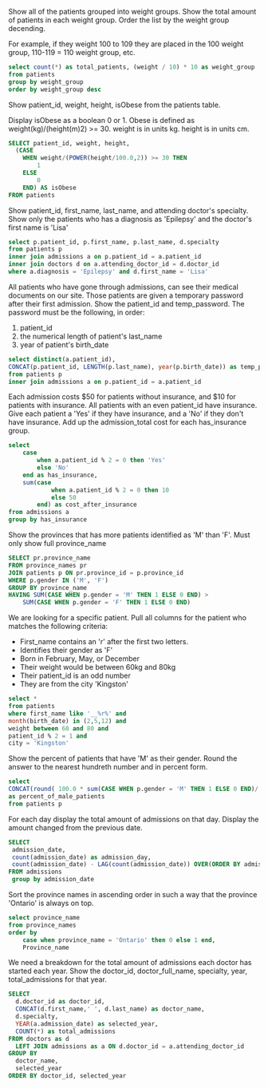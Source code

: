 Show all of the patients grouped into weight groups.
Show the total amount of patients in each weight group.
Order the list by the weight group decending.

For example, if they weight 100 to 109 they are placed in the 100 weight group, 110-119 = 110 weight group, etc.
```sql
select count(*) as total_patients, (weight / 10) * 10 as weight_group
from patients
group by weight_group
order by weight_group desc
```

Show patient_id, weight, height, isObese from the patients table.

Display isObese as a boolean 0 or 1.
Obese is defined as weight(kg)/(height(m)2) >= 30.
weight is in units kg.
height is in units cm.

```sql
SELECT patient_id, weight, height,
  (CASE
  	WHEN weight/(POWER(height/100.0,2)) >= 30 THEN
      	1
  	ELSE
      	0
  	END) AS isObese
FROM patients
```

Show patient_id, first_name, last_name, and attending doctor's specialty.
Show only the patients who has a diagnosis as 'Epilepsy' and the doctor's first name is 'Lisa'

```sql
select p.patient_id, p.first_name, p.last_name, d.specialty
from patients p
inner join admissions a on p.patient_id = a.patient_id
inner join doctors d on a.attending_doctor_id = d.doctor_id
where a.diagnosis = 'Epilepsy' and d.first_name = 'Lisa'
```
All patients who have gone through admissions, can see their medical documents on our site. Those patients are given a temporary password after their first admission. Show the patient_id and temp_password.
The password must be the following, in order:
1. patient_id
2. the numerical length of patient's last_name
3. year of patient's birth_date

```sql
select distinct(a.patient_id),
CONCAT(p.patient_id, LENGTH(p.last_name), year(p.birth_date)) as temp_password
from patients p
inner join admissions a on p.patient_id = a.patient_id
```

Each admission costs $50 for patients without insurance, and $10 for patients with insurance. All patients with an even patient_id have insurance.
Give each patient a 'Yes' if they have insurance, and a 'No' if they don't have insurance. Add up the admission_total cost for each has_insurance group.

```sql
select
	case
    	when a.patient_id % 2 = 0 then 'Yes'
    	else 'No'
	end as has_insurance,
	sum(case
        	when a.patient_id % 2 = 0 then 10
        	else 50
    	end) as cost_after_insurance
from admissions a
group by has_insurance
```

Show the provinces that has more patients identified as 'M' than 'F'. Must only show full province_name

```sql
SELECT pr.province_name
FROM province_names pr
JOIN patients p ON pr.province_id = p.province_id
WHERE p.gender IN ('M', 'F')
GROUP BY province_name
HAVING SUM(CASE WHEN p.gender = 'M' THEN 1 ELSE 0 END) >
   	SUM(CASE WHEN p.gender = 'F' THEN 1 ELSE 0 END)
```

We are looking for a specific patient. Pull all columns for the patient who matches the following criteria:
- First_name contains an 'r' after the first two letters.
- Identifies their gender as 'F'
- Born in February, May, or December
- Their weight would be between 60kg and 80kg
- Their patient_id is an odd number
- They are from the city 'Kingston'

```sql
select *
from patients
where first_name like '__%r%' and
month(birth_date) in (2,5,12) and
weight between 60 and 80 and
patient_id % 2 = 1 and
city = 'Kingston'
```

Show the percent of patients that have 'M' as their gender. Round the answer to the nearest hundreth number and in percent form.
```sql
select
CONCAT(round( 100.0 * sum(CASE WHEN p.gender = 'M' THEN 1 ELSE 0 END)/ count(*), 2), '%')
as percent_of_male_patients
from patients p
```
For each day display the total amount of admissions on that day. Display the amount changed from the previous date.

```sql
SELECT
 admission_date,
 count(admission_date) as admission_day,
 count(admission_date) - LAG(count(admission_date)) OVER(ORDER BY admission_date) AS admission_count_change
FROM admissions
 group by admission_date
```

Sort the province names in ascending order in such a way that the province 'Ontario' is always on top.

```sql
select province_name
from province_names
order by
	case when province_name = 'Ontario' then 0 else 1 end,
	Province_name
```
We need a breakdown for the total amount of admissions each doctor has started each year. Show the doctor_id, doctor_full_name, specialty, year, total_admissions for that year.

```sql
SELECT
  d.doctor_id as doctor_id,
  CONCAT(d.first_name,' ', d.last_name) as doctor_name,
  d.specialty,
  YEAR(a.admission_date) as selected_year,
  COUNT(*) as total_admissions
FROM doctors as d
  LEFT JOIN admissions as a ON d.doctor_id = a.attending_doctor_id
GROUP BY
  doctor_name,
  selected_year
ORDER BY doctor_id, selected_year
```
